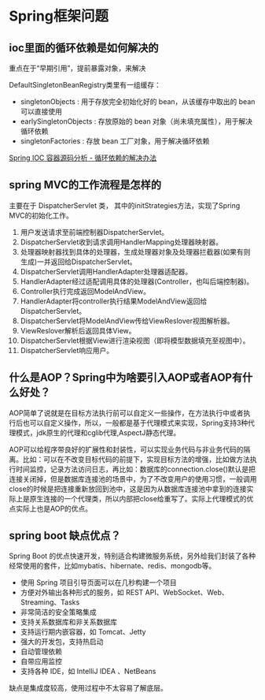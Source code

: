 # Spring框架问题

## ioc里面的循环依赖是如何解决的

重点在于“早期引用”，提前暴露对象，来解决

DefaultSingletonBeanRegistry类里有一组缓存：
* singletonObjects : 用于存放完全初始化好的 bean，从该缓存中取出的 bean 可以直接使用
* earlySingletonObjects : 存放原始的 bean 对象（尚未填充属性），用于解决循环依赖
* singletonFactories : 存放 bean 工厂对象，用于解决循环依赖

[Spring IOC 容器源码分析 - 循环依赖的解决办法](https://cloud.tencent.com/developer/article/1145275)

## spring MVC的工作流程是怎样的

主要在于 DispatcherServlet 类， 其中的initStrategies方法，实现了Spring MVC的初始化工作。

1. 用户发送请求至前端控制器DispatcherServlet。
2. DispatcherServlet收到请求调用HandlerMapping处理器映射器。
3. 处理器映射器找到具体的处理器，生成处理器对象及处理器拦截器(如果有则生成)一并返回给DispatcherServlet。
4. DispatcherServlet调用HandlerAdapter处理器适配器。
5. HandlerAdapter经过适配调用具体的处理器(Controller，也叫后端控制器)。
6. Controller执行完成返回ModelAndView。
7. HandlerAdapter将controller执行结果ModelAndView返回给DispatcherServlet。
8. DispatcherServlet将ModelAndView传给ViewReslover视图解析器。
9. ViewReslover解析后返回具体View。
10. DispatcherServlet根据View进行渲染视图（即将模型数据填充至视图中）。
11. DispatcherServlet响应用户。

## 什么是AOP？Spring中为啥要引入AOP或者AOP有什么好处？

AOP简单了说就是在目标方法执行前可以自定义一些操作，在方法执行中或者执行后也可以自定义操作，所以，一般都是基于代理模式来实现，Spring支持3种代理模式，jdk原生的代理和cglib代理,AspectJ静态代理。

AOP可以给程序带良好的扩展性和封装性，可以实现业务代码与非业务代码的隔离。比如：可以在不改变目标代码的前提下，实现目标方法的增强，比如做方法执行时间监控，记录方法访问日志，再比如：数据库的connection.close()默认是把连接关闭掉，但是数据库连接池的场景中，为了不改变用户的使用习惯，一般调用close的时候是把连接重新放回到池中，这是因为从数据库连接池中拿到的连接实际上是原生连接的一个代理类，所以内部把close给重写了。实际上代理模式的优点实际上也是AOP的优点。

## spring boot 缺点优点？

Spring Boot 的优点快速开发，特别适合构建微服务系统，另外给我们封装了各种经常使用的套件，比如mybatis、hibernate、redis、mongodb等。

* 使用 Spring 项目引导页面可以在几秒构建一个项目
* 方便对外输出各种形式的服务，如 REST API、WebSocket、Web、Streaming、Tasks
* 非常简洁的安全策略集成
* 支持关系数据库和非关系数据库
* 支持运行期内嵌容器，如 Tomcat、Jetty
* 强大的开发包，支持热启动
* 自动管理依赖
* 自带应用监控
* 支持各种 IDE，如 IntelliJ IDEA 、NetBeans

缺点是集成度较高，使用过程中不太容易了解底层。